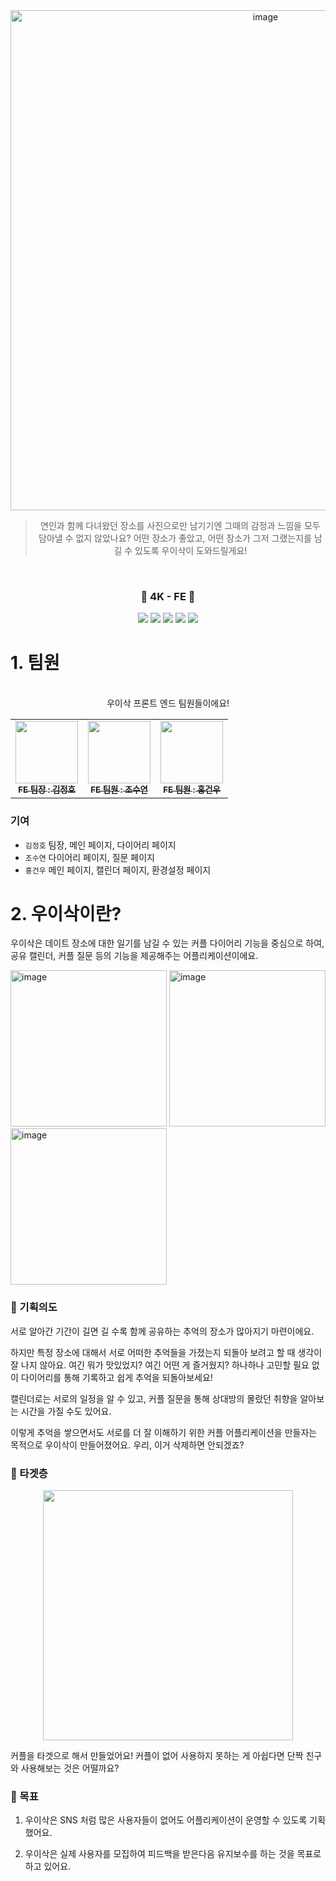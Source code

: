 <div align="center">

<img width="800" alt="image" src="https://github.com/Lovely-4K/love-frontend/assets/80307321/28aeab1d-8dae-4184-8b7e-404d37aaa420">


> 연인과 함께 다녀왔던 장소를 사진으로만 남기기엔 그때의 감정과 느낌을 모두 담아낼 수 없지 않았나요? 어떤 장소가 좋았고, 어떤 장소가 그저 그랬는지를 남길 수 있도록 우이삭이 도와드릴게요!

<br/>

### 💖 4K - FE 💖

<img src="https://img.shields.io/badge/React-61DAFB?style=plastic=appveyor&logo=React&logoColor=white">
<img src="https://img.shields.io/badge/ReactQuery-FF4154?style=plastic=appveyor&logo=reactquery&logoColor=white">
<img src="https://img.shields.io/badge/Styled-DB7093?style=plastic=appveyor&logo=styledcomponents&logoColor=white">
<img src="https://img.shields.io/badge/Tailwind-06B6D4?style=plastic=appveyor&logo=tailwindcss&logoColor=white">
<img src="https://img.shields.io/badge/ViteJS-646CFF?style=plastic=appveyor&logo=vite&logoColor=white">

</div>

# 1. 팀원
<div align="center">
  <br/>
우이삭 프론트 엔드 팀원들이에요!

<br/>
  
<table>
  <tbody>
    <tr>
      <td align="center"><a href="https://github.com/cloud0406"><img src="https://avatars.githubusercontent.com/u/32586926?v=4" width="100px;" alt=""/><br /><sub><b>FE 팀장 : 김정호 </b></sub></a><br /></td>
      <td align="center"><a href="https://github.com/suyeon1218"><img src="https://avatars.githubusercontent.com/u/80307321?v=4" width="100px;" alt=""/><br /><sub><b>FE 팀원 : 조수연 </b></sub></a><br /></td>
      <td align="center"><a href="https://github.com/HongGunWoo"><img src="https://avatars.githubusercontent.com/u/45515388?v=4" width="100px;" alt=""/><br /><sub><b>FE 팀원 : 홍건우 </b></sub></a><br /></td>
  </tbody>
</table>
</div>

### 기여

- `김정호` 팀장, 메인 페이지, 다이어리 페이지
- `조수연` 다이어리 페이지, 질문 페이지
- `홍건우` 메인 페이지, 캘린더 페이지, 환경설정 페이지



# 2. 우이삭이란?

우이삭은 데이트 장소에 대한 일기를 남길 수 있는 커플 다이어리 기능을 중심으로 하여, 공유 캘린더, 커플 질문 등의 기능을 제공해주는 어플리케이션이에요.

<img width="250" alt="image" src="https://github.com/Lovely-4K/love-frontend/assets/80307321/4acbc222-db73-4725-bc80-9f1ada47df79">
<img width="250" alt="image" src="https://github.com/Lovely-4K/love-frontend/assets/80307321/1708acc6-d7b6-483b-af57-b4e3eba301f3">
<img width="250" alt="image" src="https://github.com/Lovely-4K/love-frontend/assets/80307321/b39b4a79-46d0-40e3-a042-731edaef3412">

### 💖 기획의도

<p>서로 알아간 기간이 길면 길 수록 함께 공유하는 추억의 장소가 많아지기 마련이에요.</p>
<p>하지만 특정 장소에 대해서 서로 어떠한 추억들을 가졌는지 되돌아 보려고 할 때 생각이 잘 나지 않아요. 여긴 뭐가 맛있었지? 여긴 어떤 게 즐거웠지? 하나하나 고민할 필요 없이 다이어리를 통해 기록하고 쉽게 추억을 되돌아보세요!</p>
<p>캘린더로는 서로의 일정을 알 수 있고, 커플 질문을 통해 상대방의 몰랐던 취향을 알아보는 시간을 가질 수도 있어요. </p>
<p>이렇게 추억을 쌓으면서도 서로를 더 잘 이해하기 위한 커플 어플리케이션을 만들자는 목적으로 우이삭이 만들어졌어요. 우리, 이거 삭제하면 안되겠죠? </p>

### 💖 타겟층

<div align="center">
<image width="400" src="https://github.com/Lovely-4K/love-frontend/assets/80307321/14ecfeea-a467-42e9-a414-53e5e1da17ef">

</div>

커플을 타겟으로 해서 만들었어요! 커플이 없어 사용하지 못하는 게 아쉽다면 단짝 친구와 사용해보는 것은 어떨까요? 

### 💖 목표

1. <p>우이삭은 SNS 처럼 많은 사용자들이 없어도 어플리케이션이 운영할 수 있도록 기획했어요. </p>
2. <p>우이삭은 실제 사용자를 모집하여 피드백을 받은다음 유지보수를 하는 것을 목표로 하고 있어요. </p>


